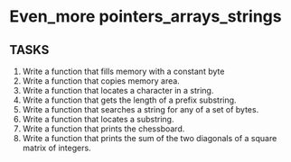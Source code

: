 # Even_more pointers_arrays_strings

## TASKS

1. Write a function that fills memory with a constant byte
2. Write a function that copies memory area.
3. Write a function that locates a character in a string.
4. Write a function that gets the length of a prefix substring.
5. Write a function that searches a string for any of a set of bytes.
6. Write a function that locates a substring.
7. Write a function that prints the chessboard.
8. Write a function that prints the sum of the two diagonals of a square matrix of integers.
